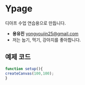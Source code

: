 # Ypage
디아프 수업 연습용으로 만듭니다.

- **용유진** yongyoujin25@gmail.com
- 저는 눕기, 먹기, 강아지를 좋아합니다.

## 예제 코드
``` javascript
function setup(){
createCanvas(100,100);
}
```
